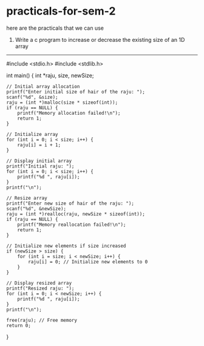 # practicals-for-sem-2
here are the practicals that we can use

1. Write a c program to increase or decrease the existing size of an 1D array
----------------------------------------------------------------------------
#include <stdio.h>
#include <stdlib.h>

int main() {
    int *raju, size, newSize;

    // Initial array allocation
    printf("Enter initial size of hair of the raju: ");
    scanf("%d", &size);
    raju = (int *)malloc(size * sizeof(int));
    if (raju == NULL) {
        printf("Memory allocation failed!\n");
        return 1;
    }

    // Initialize array
    for (int i = 0; i < size; i++) {
        raju[i] = i + 1;
    }

    // Display initial array
    printf("Initial raju: ");
    for (int i = 0; i < size; i++) {
        printf("%d ", raju[i]);
    }
    printf("\n");

    // Resize array
    printf("Enter new size of hair of the raju: ");
    scanf("%d", &newSize);
    raju = (int *)realloc(raju, newSize * sizeof(int));
    if (raju == NULL) {
        printf("Memory reallocation failed!\n");
        return 1;
    }

    // Initialize new elements if size increased
    if (newSize > size) {
        for (int i = size; i < newSize; i++) {
            raju[i] = 0; // Initialize new elements to 0
        }
    }

    // Display resized array
    printf("Resized raju: ");
    for (int i = 0; i < newSize; i++) {
        printf("%d ", raju[i]);
    }
    printf("\n");

    free(raju); // Free memory
    return 0;
}

